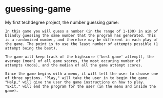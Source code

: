 # guessing-game
 My first techdegree project, the number guessing game:

    In this game you will guess a number (in the range of 1-100) in aim of blindly guessing the same number that the program has generated. This is a randomized number, and therefore may be different in each play of the game. The point is to use the least number of attempts possible (1 attempt being the best).

    The game will keep track of the highscore ('best game' attempt), the average (mean) of all game scores, the most occuring number of attempts (mode), and the median of all the game attempt scores.

    Since the game begins with a menu, it will tell the user to choose one of three options. "Play," will take the user in to begin the game. "Help," will give the user the game instructions on how to play. "Exit," will end the program for the user (in the menu and inside the game).
